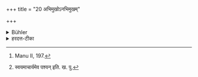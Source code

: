 +++
title = "20 अभिमुखोऽनभिमुखम्"

+++

<details><summary>Bühler</summary>

20. He shall turn his face towards his teacher though the latter does not turn his towards him. [^8] 


[^8]:  Manu II, 197.
</details>

<details><summary>हरदत्त-टीका</summary>

## सूत्रम्
अभिमुखोऽनभिमुखम् ॥ २० ॥
### टिप्पनी
स्वयमाचार्याभिमुखः आत्मानं प्रत्यनभिमुखमाचार्यमुपासीत । [^२]स्वयमाचार्यमपश्यन् आचार्यस्य पुरत आर्जवे नाऽऽसीत ॥ २० ॥  

[^२]: स्वयमाचार्यमेव पश्यन् इति. ख. पु.
</details>
